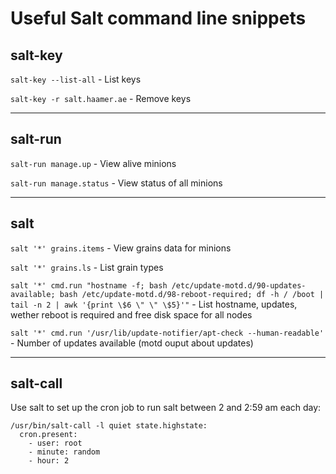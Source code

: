 # Useful Salt command line snippets

## salt-key

`salt-key --list-all` - List keys

`salt-key -r salt.haamer.ae` - Remove keys

----------

## salt-run

`salt-run manage.up` - View alive minions

`salt-run manage.status` - View status of all minions

----------

## salt

`salt '*' grains.items` - View grains data for minions

`salt '*' grains.ls` - List grain types

`salt '*' cmd.run "hostname -f; bash /etc/update-motd.d/90-updates-available; bash /etc/update-motd.d/98-reboot-required; df -h / /boot | tail -n 2 | awk '{print \$6 \" \" \$5}'"` - List hostname, updates, wether reboot is required and free disk space for all nodes

`salt '*' cmd.run '/usr/lib/update-notifier/apt-check --human-readable'` - Number of updates available (motd ouput about updates)

----------

## salt-call

Use salt to set up the cron job to run salt between 2 and 2:59 am each day:

```salt
/usr/bin/salt-call -l quiet state.highstate:
  cron.present:
    - user: root
    - minute: random
    - hour: 2
```
